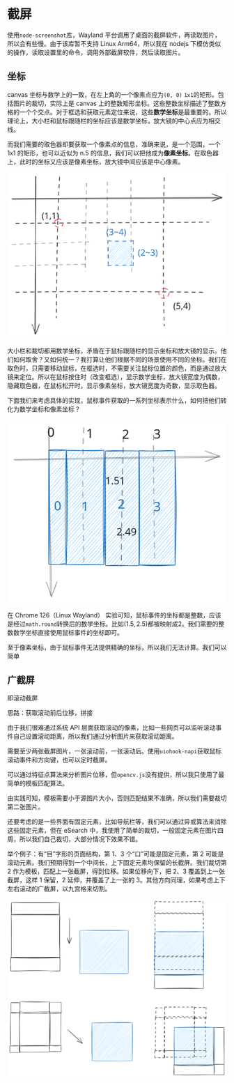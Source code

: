# 截屏

使用`node-screenshot`库，Wayland 平台调用了桌面的截屏软件，再读取图片，所以会有些慢。由于该库暂不支持 Linux Arm64，所以我在 nodejs 下模仿类似的操作，读取设置里的命令，调用外部截屏软件，然后读取图片。

## 坐标

canvas 坐标与数学上的一致，在左上角的一个像素点应为`(0, 0)` `1x1`的矩形。包括图片的裁切，实际上是 canvas 上的整数矩形坐标。这些整数坐标描述了整数方格的一个个交点。对于框选和获取元素定位来说，这些**数学坐标**是最重要的。所以理论上，大小栏和鼠标跟随栏的坐标应该是数学坐标，放大镜的中心点应为相交线。

而我们需要的取色器却要获取一个像素点的信息，准确来说，是一个范围，一个 1x1 的矩形，也可以近似为 n.5 的信息，我们可以把他成为**像素坐标**。在取色器上，此时的坐标又应该是像素坐标，放大镜中间应该是中心像素。

![数学坐标和像素坐标示意图](assets/zb.svg)

大小栏和裁切都用数学坐标，矛盾在于鼠标跟随栏的显示坐标和放大镜的显示。他们如何取舍？又如何统一？我打算让他们根据不同的场景使用不同的坐标。我们在取色时，只需要移动鼠标，在框选时，不需要关注鼠标位置的颜色，而是通过放大镜来定位。所以在鼠标按住时（改变框选），显示数学坐标，放大镜宽度为偶数，隐藏取色器，在鼠标松开时，显示像素坐标，放大镜宽度为奇数，显示取色器。

下面我们来考虑具体的实现，鼠标事件获取的一系列坐标表示什么，如何把他们转化为数学坐标和像素坐标？

![鼠标坐标](assets/mouse_zb.svg)

在 Chrome 126（Linux Wayland） 实验可知，鼠标事件的坐标都是整数，应该是经过`math.round`转换后的数学坐标。比如$(1.5, 2.5)$都被映射成$2$。我们需要的整数数学坐标直接使用鼠标事件的坐标即可。

至于像素坐标，由于鼠标事件无法提供精确的坐标，所以我们无法计算。我们可以简单

## 广截屏

即滚动截屏

思路：获取滚动前后位移，拼接

由于我们很难通过系统 API 层面获取滚动的像素，比如一些网页可以监听滚动事件自己设置滚动距离，所以我们通过分析图片来获取滚动距离。

需要至少两张截屏图片，一张滚动前，一张滚动后。使用`uiohook-napi`获取鼠标滚动事件和方向键，也可以定时截屏。

可以通过特征点算法来分析图片位移，但`opencv.js`没有提供，所以我只使用了最简单的模板匹配算法。

由实践可知，模板需要小于源图片大小，否则匹配结果不准确，所以我们需要裁切第二张图片。

还要考虑的是一些界面有固定元素，比如导航栏等，我们可以通过异或算法来消除这些固定元素，但在 eSearch 中，我使用了简单的裁切，一般固定元素在图片四周，所以我们自己裁切，大部分情况下效果不错。

举个例子：有“目”字形的页面结构，第 1、3 个“口”可能是固定元素，第 2 可能是滚动元素。我们预期得到一个中间长，上下固定元素均保留的长截屏。我们裁切第 2 作为模板，匹配上一张截屏，得到位移。如果位移向下，把 2、3 覆盖到上一张截屏，这样 1 保留，2 延伸，并覆盖了上一张的 3。其他方向同理，如果考虑上下左右滚动的广截屏，以九宫格来切割。

![广截屏示意图](assets/long_clip.svg)
